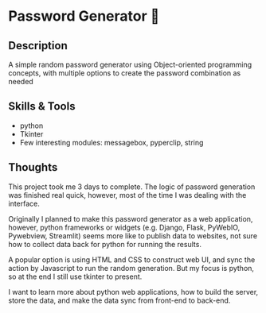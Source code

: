 <h1> Password Generator 🔑 </h1>

<h2>Description</h2>
A simple random password generator using Object-oriented programming concepts, with multiple options to create the password combination as needed

<h2>Skills & Tools</h2>

* python
* Tkinter
* Few interesting modules: messagebox, pyperclip, string

<h2>Thoughts</h2>
This project took me 3 days to complete. The logic of password generation was finished real quick, however, most of the time I was dealing with the interface.

Originally I planned to make this password generator as a web application, however, python frameworks or widgets (e.g. Django, Flask, PyWebIO, Pywebview, Streamlit) seems more like to publish data to websites, not sure how to collect data back for python for running the results. 

A popular option is using HTML and CSS to construct web UI, and sync the action by Javascript to run the random generation. But my focus is python, so at the end I still use tkinter to present.

I want to learn more about python web applications, how to build the server, store the data, and make the data sync from front-end to back-end.
